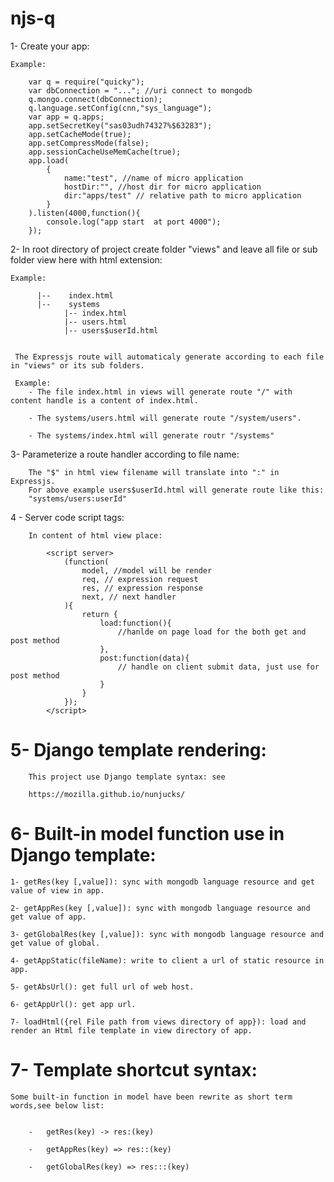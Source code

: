 # njs-q
1- Create your app:

    Example:
    
        var q = require("quicky");
        var dbConnection = "..."; //uri connect to mongodb
        q.mongo.connect(dbConnection);
        q.language.setConfig(cnn,"sys_language");
        var app = q.apps;
        app.setSecretKey("sas03udh74327%$63283");
        app.setCacheMode(true);
        app.setCompressMode(false);
        app.sessionCacheUseMemCache(true);
        app.load(
            {
                name:"test", //name of micro application
                hostDir:"", //host dir for micro application 
                dir:"apps/test" // relative path to micro application
            }
        ).listen(4000,function(){
            console.log("app start  at port 4000");
        });
 
 
 2- In root directory of project create folder "views" and leave all file or sub folder view here with html extension:
 
    Example:
        
          |--    index.html
          |--    systems
                |-- index.html
                |-- users.html
                |-- users$userId.html
                
     
     The Expressjs route will automaticaly generate according to each file in "views" or its sub folders.
     
     Example: 
        - The file index.html in views will generate route "/" with content handle is a content of index.html.
        
        - The systems/users.html will generate route "/system/users".
        
        - The systems/index.html will generate routr "/systems"
      
 3- Parameterize a route handler according to file name:
 
        The "$" in html view filename will translate into ":" in Expressjs. 
        For above example users$userId.html will generate route like this:
        "systems/users:userId"
 4 - Server code script tags:
 
        In content of html view place:
        
            <script server>
                (function(
                    model, //model will be render
                    req, // expression request
                    res, // expression response
                    next, // next handler
                ){
                    return {
                        load:function(){
                            //hanlde on page load for the both get and post method
                        },
                        post:function(data){
                            // handle on client submit data, just use for post method
                        }
                    }
                });
            </script>             
 5- Django template rendering:
 ===============================
        
        This project use Django template syntax: see
        
        https://mozilla.github.io/nunjucks/
 6- Built-in model function use in Django template:
 ==========================
 
    1- getRes(key [,value]): sync with mongodb language resource and get value of view in app.
     
    2- getAppRes(key [,value]): sync with mongodb language resource and get value of app.
    
    3- getGlobalRes(key [,value]): sync with mongodb language resource and get value of global.
    
    4- getAppStatic(fileName): write to client a url of static resource in app.
    
    5- getAbsUrl(): get full url of web host.
    
    6- getAppUrl(): get app url.
    
    7- loadHtml({rel File path from views directory of app}): load and render an Html file template in view directory of app.
    
 
 7- Template shortcut syntax:
 ============================
    
    Some built-in function in model have been rewrite as short term words,see below list:
        
        
        -   getRes(key) -> res:(key)
        
        -   getAppRes(key) => res::(key)
        
        -   getGlobalRes(key) => res:::(key)
        
        
        
 